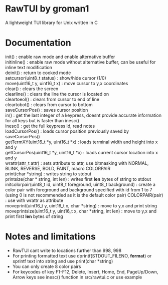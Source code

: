 # RawTUI by groman1
A lightweight TUI library for Unix written in C
# Documentation
init() : enable raw mode and enable alternative buffer\
initinline() : enable raw mode without alternative buffer, can be useful for inline text modification\
deinit() : return to cooked mode\
setcursor(uint8_t status) : show/hide cursor (1/0)\
move(uint16_t y, uint16_t x) : move cursor to y,x coordinates\
clear() : clears the screen\
clearline() : clears the line the cursor is located on\
cleartoeol() : clears from cursor to end of line\
cleartobot() : clears from cursor to bottom\
saveCursorPos() : saves cursor position\
in() : get the last integer of a keypress, doesnt provide accurate information for all keys but is faster than inesc()\
inesc() : get the full keypress id, read notes\
loadCursorPos() : loads cursor position previously saved by saveCursorPos()\
getTermXY(uint16_t \*y, uint16_t \*x) : loads terminal width and height into x and y\
getCursorPos(uint16_t \*y, uint16_t \*x) : loads current cursor location into x and y\
wrattr(attr_t attr) : sets attribute to attr, use bitmasking with NORMAL, BLINK, REVERSE, BOLD, FAINT, macro COLORPAIR\
print(char \*string) : writes string to stdout\
printsize(char \* string, int len) : writes first **len** bytes of string to stdout\
initcolorpair(uint8_t id, uint8_t foreground, uint8_t background) : create a color pair with foreground and background specified with id from 1 to 7 (using 0 is not recommended as it is the default color pair)
COLORPAIR(pair) : use with wrattr as attribute\
moveprint(uint16_t y, uint16_t x, char \*string) : move to y,x and print string\
moveprintsize(uint16_t y, uint16_t x, char \*string, int len) : move to y,x and print first **len** bytes of string
# Notes and limitations
- RawTUI cant write to locations further than 998, 998
- For printing formatted text use dprintf(STDOUT_FILENO, **format**) or sprintf text into string and use print(char \*string)
- You can only create 8 color pairs
- For keycodes of key F1-F12, Delete, Insert, Home, End, PageUp/Down, Arrow keys see inesc() function in src/rawtui.c or use example
